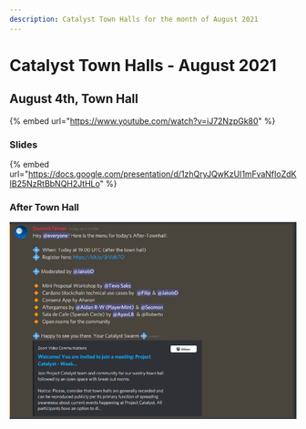 ```yaml
---
description: Catalyst Town Halls for the month of August 2021
---
```


# Catalyst Town Halls - August 2021

## August 4th, Town Hall

{% embed url="https://www.youtube.com/watch?v=iJ72NzpGk80" %}

### Slides

{% embed url="https://docs.google.com/presentation/d/1zhQryJQwKzUI1mFvaNfIoZdKIB25NzRtBbNQH2JtHLo" %}

### After Town Hall

![After Town Hall Discord Announcement](../.gitbook/assets/2021-08-04-1-.png)



